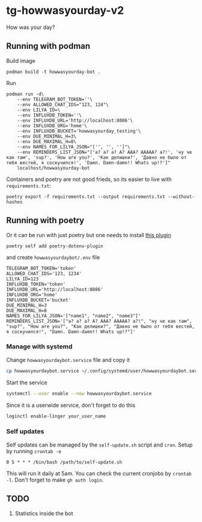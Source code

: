 # tg-howwasyourday-v2
How was your day?


## Running with podman 

Build image
```shell
podman build -t howwasyourday-bot .
```
Run
```shell
podman run -d\
    --env TELEGRAM_BOT_TOKEN=''\
    --env ALLOWED_CHAT_IDS="123, 124"\
    --env LILYA_ID=\
    --env INFLUXDB_TOKEN=''\
    --env INFLUXDB_URL='http://localhost:8086'\
    --env INFLUXDB_ORG='home'\
    --env INFLUXDB_BUCKET='howwasyourday_testing'\
    --env DUE_MINIMAL_H=3\
    --env DUE_MAXIMAL_H=8\
    --env NAMES_FOR_LILYA_JSON="['', '', '']"\
    --env REMINDERS_LIST_JSON="['а? а? а? А? ААА? ААААА? а?!', 'ну че как там', 'sup?', 'How are you?', 'Как делишки?', 'Давно не было от тебя вестей, я соскучился!', 'Damn. Damn-damn!! Whats up!?']"
    localhost/howwasyourday-bot
```

Containers and poetry are not good frieds, so its easier to live with `requirements.txt`:
```shell
poetry export -f requirements.txt --output requirements.txt --without-hashes
```

## Running with poetry
Or it can be run with just poetry but one needs to install [this plugin](https://github.com/mpeteuil/poetry-dotenv-plugin)
```shell
poetry self add poetry-dotenv-plugin
```
and create `howwasyourdaybot/.env` file
```shell
TELEGRAM_BOT_TOKEN='token'  
ALLOWED_CHAT_IDS='123, 1234' 
LILYA_ID=123
INFLUXDB_TOKEN='token'  
INFLUXDB_URL='http://localhost:8086'  
INFLUXDB_ORG='home'  
INFLUXDB_BUCKET='bucket'  
DUE_MINIMAL_H=3  
DUE_MAXIMAL_H=8  
NAMES_FOR_LILYA_JSON='["name1", "name2", "name3"]'  
REMINDERS_LIST_JSON='["а? а? а? А? ААА? ААААА? а?!", "ну че как там", "sup?", "How are you?", "Как делишки?", "Давно не было от тебя вестей, я соскучился!", "Damn. Damn-damn!! Whats up!?"]'
```

### Manage with systemd

Change `howwasyourdaybot.service` file and copy it 
```bash
cp howwasyourdaybot.service ~/.config/systemd/user/howwasyourdaybot.service
```
Start the service
```bash
systemctl --user enable --now howwasyourdaybot.service
```
Since it is a userwide service, don't forget to do this
```bash
loginctl enable-linger your_user_name
```

### Self updates

Self updates can be managed by the `self-update.sh` script and `cron`. Setup by running `crontab -e`
```shell
0 5 * * * /bin/bash /path/to/self-update.sh
```
This will run it daily at 5am. You can check the current cronjobs by `crontab -l`.
Don't forget to make `gh auth login`.

## TODO

1. Statistics inside the bot